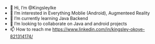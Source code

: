 - 👋 Hi, I’m @KingsleyIke
- 👀 I’m interested in Everything Moblie (Android), Augmenteed Reality
- 🌱 I’m currently learning Java Backend
- 💞️ I’m looking to collaborate on Java and android projects
- 📫 How to reach me https://www.linkedin.com/in/kingsley-okoye-821314174/

<!---
KingsleyIke/KingsleyIke is a ✨ special ✨ repository because its `README.md` (this file) appears on your GitHub profile.
You can click the Preview link to take a look at your changes.
--->

